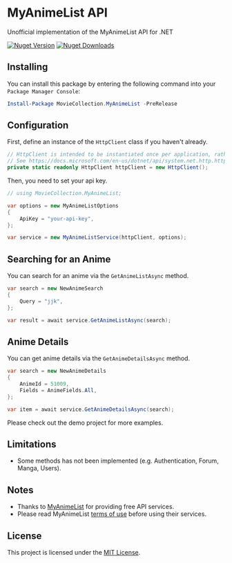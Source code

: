 ﻿# MyAnimeList API
Unofficial implementation of the MyAnimeList API for .NET

[![Nuget Version][nuget-shield]][nuget]
[![Nuget Downloads][nuget-shield-dl]][nuget]

## Installing
You can install this package by entering the following command into your `Package Manager Console`:
```powershell
Install-Package MovieCollection.MyAnimeList -PreRelease
```

## Configuration
First, define an instance of the `HttpClient` class if you haven't already.
```csharp
// HttpClient is intended to be instantiated once per application, rather than per-use.
// See https://docs.microsoft.com/en-us/dotnet/api/system.net.http.httpclient
private static readonly HttpClient httpClient = new HttpClient();
```

Then, you need to set your api key.
```csharp
// using MovieCollection.MyAnimeList;

var options = new MyAnimeListOptions
{
    ApiKey = "your-api-key",
};

var service = new MyAnimeListService(httpClient, options);
```

## Searching for an Anime
You can search for an anime via the `GetAnimeListAsync` method.
```csharp
var search = new NewAnimeSearch
{
    Query = "jjk",
};

var result = await service.GetAnimeListAsync(search);
```

## Anime Details
You can get anime details via the `GetAnimeDetailsAsync` method.
```csharp
var search = new NewAnimeDetails
{
    AnimeId = 51009,
    Fields = AnimeFields.All,
};

var item = await service.GetAnimeDetailsAsync(search);
```

Please check out the demo project for more examples.

## Limitations
- Some methods has not been implemented (e.g. Authentication, Forum, Manga, Users).

## Notes
- Thanks to [MyAnimeList][service] for providing free API services. 
- Please read MyAnimeList [terms of use][service-terms] before using their services.

## License
This project is licensed under the [MIT License](LICENSE).

[nuget]: https://www.nuget.org/packages/MovieCollection.MyAnimeList
[nuget-shield]: https://img.shields.io/nuget/v/MovieCollection.MyAnimeList.svg?label=Release
[nuget-shield-dl]: https://img.shields.io/nuget/dt/MovieCollection.MyAnimeList?label=Downloads&color=red

[service]: https://myanimelist.net
[service-terms]: https://myanimelist.net/static/apiagreement.html